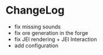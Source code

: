 # ChangeLog

* fix missing sounds
* fix ore generation in the forge
* fix JEI rendering + JEI Interaction
* add configuration
